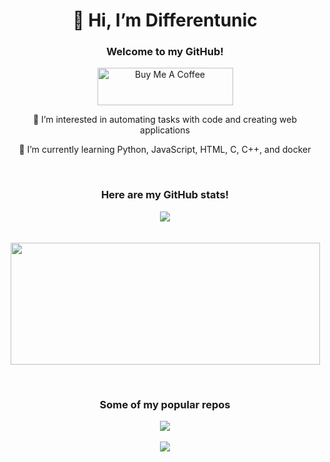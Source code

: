<h1 align="center">👋 Hi, I’m Differentunic</h1>
<h3 align="center">Welcome to my GitHub!</h3>

<p align="center" href="https://www.buymeacoffee.com/Differentunic" target="_blank"><img src="https://cdn.buymeacoffee.com/buttons/v2/default-yellow.png" alt="Buy Me A Coffee" style="height: 60px !important;width: 217px !important;" ></p>

<p align="center">
👀 I’m interested in automating tasks with code and creating web applications
</p>
<p align="center">
🌱 I’m currently learning Python, JavaScript, HTML, C, C++, and docker
</p>
  
<!--- - 💞️ I’m looking to collaborate on ...
- 📫 How to reach me ... --->

<br />
  
<!--- GitHub stats --->
<h3 align="center">Here are my GitHub stats!</h3>

<p align="center">
  <a href="https://github.com/anuraghazra/github-readme-stats">
    <img align="center" src="https://github-readme-stats.vercel.app/api?username=Differentunic&show_icons=true" />
  </a>
  <br />
  <br />
  <br />
  <a href="https://github.com/anuraghazra/convoychat">
    <img align="center" style="height: 195px; width: 495px !important;" src="https://github-readme-stats.vercel.app/api/top-langs/?username=Differentunic&layout=compact" />
  </a>
</p>

<br />

<!--- GitHub stats --->
<h3 align="center">Some of my popular repos</h3>

<p align="center">
  <a href="https://github.com/anuraghazra/github-readme-stats">
    <img align="center" src="https://github-readme-stats.vercel.app/api/pin/?username=Differentunic&repo=Montserrat-Alt1" />
  </a>
  <br />
  <br />
  <a href="https://github.com/anuraghazra/convoychat">
    <img align="center" src="https://github-readme-stats.vercel.app/api/pin/?username=Differentunic&repo=ASCII-Render-Video" />
  </a>
</p>

<!--
[![Anurag's GitHub stats](https://github-readme-stats.vercel.app/api?username=Differentunic&show_icons=true)](https://github.com/anuraghazra/github-readme-stats)  

[![Top Langs](https://github-readme-stats.vercel.app/api/top-langs/?username=Differentunic)](https://github.com/anuraghazra/github-readme-stats)
-->




<!---
Differentunic/Differentunic is a ✨ special ✨ repository because its `README.md` (this file) appears on your GitHub profile.
You can click the Preview link to take a look at your changes.
--->
